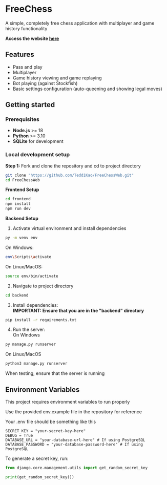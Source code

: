 # FreeChess #

A simple, completely free chess application with multiplayer and game history functionality

**Access the website [here](https://free-chess.vercel.app)**

## Features ##

- Pass and play 
- Multiplayer 
- Game history viewing and game replaying
- Bot playing (against Stockfish)
- Basic settings configuration (auto-queening and showing legal moves)

## Getting started ##

### Prerequisites ###

- **Node.js** >= 18
- **Python** >= 3.10
- **SQLite** for development

### Local development setup ###

**Step 1:** Fork and clone the repository and cd to project directory
```bash
git clone "https://github.com/TeddiKao/FreeChessWeb.git"
cd FreeChessWeb
```

**Frontend Setup**
```bash
cd frontend
npm install
npm run dev
```

**Backend Setup**
1. Activate virtual environment and install dependencies
```bash
py -m venv env
```

On Windows:
```bash
env\Scripts\activate
```

On Linux/MacOS:
```bash
source env/bin/activate
```

2. Navigate to project directory  
```bash
cd backend
```

3. Install dependencies:  
**IMPORTANT: Ensure that you are in the "backend" directory**
```bash
pip install -r requirements.txt
```

4. Run the server:  
On Windows
```bash
py manage.py runserver
```

On Linux/MacOS
```bash
python3 manage.py runserver
```

When testing, ensure that the server is running

## Environment Variables ##
This project requires environment variables to run properly

Use the provided env.example file in the repository for reference

Your .env file should be something like this

```env
SECRET_KEY = "your-secret-key-here"
DEBUG = True
DATABASE_URL = "your-database-url-here" # If using PostgreSQL
DATABASE_PASSWORD = "your-database-password-here" # If using PostgreSQL
```

To generate a secret key, run:
```python
from django.core.management.utils import get_random_secret_key

print(get_random_secret_key())
```